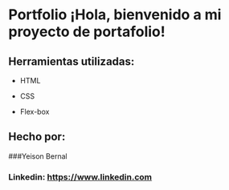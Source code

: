 # Portfolio ¡Hola, bienvenido a mi proyecto de portafolio!



## Herramientas utilizadas:

* HTML

* CSS

* Flex-box

## Hecho por:

###Yeison Bernal

### Linkedin: https://www.linkedin.com
